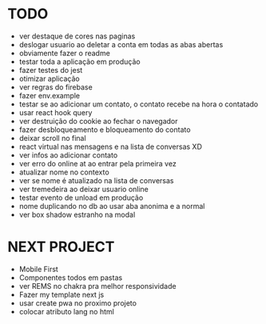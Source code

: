 # TODO

- ver destaque de cores nas paginas
- deslogar usuario ao deletar a conta em todas as abas abertas
- obviamente fazer o readme
- testar toda a aplicação em produção
- fazer testes do jest
- otimizar aplicação
- ver regras do firebase
- fazer env.example
- testar se ao adicionar um contato, o contato recebe na hora o contatado
- usar react hook query
- ver destruição do cookie ao fechar o navegador
- fazer desbloqueamento e bloqueamento do contato
- deixar scroll no final
- react virtual nas mensagens e na lista de conversas XD
- ver infos ao adicionar contato
- ver erro do online at ao entrar pela primeira vez
- atualizar nome no contexto
- ver se nome é atualizado na lista de conversas
- ver tremedeira ao deixar usuario online
- testar evento de unload em produção
- nome duplicando no db ao usar aba anonima e a normal
- ver box shadow estranho na modal

# NEXT PROJECT

- Mobile First
- Componentes todos em pastas
- ver REMS no chakra pra melhor responsividade
- Fazer my template next js
- usar create pwa no proximo projeto
- colocar atributo lang no html
